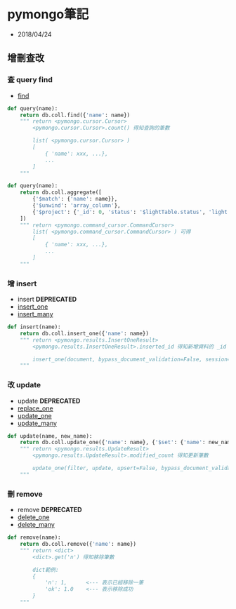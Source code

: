 # pymongo筆記
- 2018/04/24


## 增刪查改

### 查 query find

- [find](https://api.mongodb.com/python/current/api/pymongo/collection.html?highlight=update_one#pymongo.collection.Collection.find)

```py
def query(name):
    return db.coll.find({'name': name})
    """ return <pymongo.cursor.Cursor>
        <pymongo.cursor.Cursor>.count() 得知查詢的筆數

        list( <pymongo.cursor.Cursor> )
        [
            { 'name': xxx, ...}, 
            ...
        ]
    """
```

```py
def query(name):
    return db.coll.aggregate([
        {'$match': {'name': name}},
        {'$unwind': 'array_column'},
        {'$project': {'_id': 0, 'status': '$lightTable.status', 'light': '$lightTable.light', 'color': '$lightTable.color'}},
    ])
    """ return <pymongo.command_cursor.CommandCursor>
        list( <pymongo.command_cursor.CommandCursor> ) 可得
        [
            { 'name': xxx, ...}, 
            ...
        ]
    """ 
```


### 增 insert

- insert  **DEPRECATED**
- [insert_one](https://api.mongodb.com/python/current/api/pymongo/collection.html?highlight=update_one#pymongo.collection.Collection.insert_one)
- [insert_many](https://api.mongodb.com/python/current/api/pymongo/collection.html?highlight=update_one#pymongo.collection.Collection.insert_many)

```py
def insert(name):
    return db.coll.insert_one({'name': name})
    """ return <pymongo.results.InsertOneResult>
        <pymongo.results.InsertOneResult>.inserted_id 得知新增資料的 _id

        insert_one(document, bypass_document_validation=False, session=None)
    """
```


### 改 update

- update **DEPRECATED**
- [replace_one](https://api.mongodb.com/python/current/api/pymongo/collection.html?highlight=update_one#pymongo.collection.Collection.replace_one)
- [update_one](https://api.mongodb.com/python/current/api/pymongo/collection.html?highlight=update_one#pymongo.collection.Collection.update_one)
- [update_many](https://api.mongodb.com/python/current/api/pymongo/collection.html?highlight=update_one#pymongo.collection.Collection.update_many)

```py
def update(name, new_name):
    return db.coll.update_one({'name': name}, {'$set': {'name': new_name}})
    """ return <pymongo.results.UpdateResult>
        <pymongo.results.UpdateResult>.modified_count 得知更新筆數

        update_one(filter, update, upsert=False, bypass_document_validation=False, collation=None, array_filters=None, session=None)
    """
```


### 刪 remove

- remove **DEPRECATED**
- [delete_one](https://api.mongodb.com/python/current/api/pymongo/collection.html?highlight=update_one#pymongo.collection.Collection.delete_one)
- [delete_many](https://api.mongodb.com/python/current/api/pymongo/collection.html?highlight=update_one#pymongo.collection.Collection.delete_many)

```py
def remove(name):
    return db.coll.remove({'name': name})
    """ return <dict>
        <dict>.get('n') 得知移除筆數

        dict範例:
        {
            'n': 1,      <--- 表示已經移除一筆
            'ok': 1.0    <--- 表示移除成功
        }
    """
```